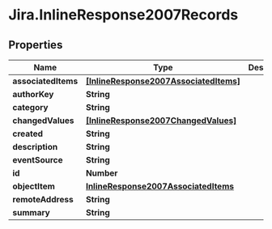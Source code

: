 # Jira.InlineResponse2007Records

## Properties

Name | Type | Description | Notes
------------ | ------------- | ------------- | -------------
**associatedItems** | [**[InlineResponse2007AssociatedItems]**](InlineResponse2007AssociatedItems.md) |  | [optional] 
**authorKey** | **String** |  | 
**category** | **String** |  | 
**changedValues** | [**[InlineResponse2007ChangedValues]**](InlineResponse2007ChangedValues.md) |  | [optional] 
**created** | **String** |  | 
**description** | **String** |  | 
**eventSource** | **String** |  | 
**id** | **Number** |  | 
**objectItem** | [**InlineResponse2007AssociatedItems**](InlineResponse2007AssociatedItems.md) |  | [optional] 
**remoteAddress** | **String** |  | 
**summary** | **String** |  | 


